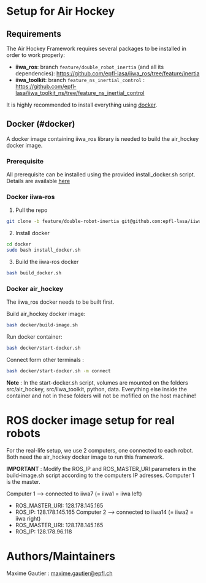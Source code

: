 # Setup for Air Hockey

## Requirements 

The Air Hockey Framework requires several packages to be installed in order to work properly:

* **iiwa_ros**: branch `feature/double_robot_inertia` (and all its dependencies): https://github.com/epfl-lasa/iiwa_ros/tree/feature/inertia
* **iiwa_toolkit**: branch `feature_ns_inertial_control` : https://github.com/epfl-lasa/iiwa_toolkit_ns/tree/feature_ns_inertial_control

It is highly recommended to install everything using [docker](#docker).

## Docker (#docker)

A docker image containing iiwa_ros library is needed to build the air_hockey docker image. 

### Prerequisite

All prerequisite can be installed using the provided install_docker.sh script. 
Details are available [here](https://github.com/epfl-lasa/iiwa_ros/tree/feature/dockerise/docker#prerequisite)

### Docker iiwa-ros
1. Pull the repo 
```bash
git clone -b feature/double-robot-inertia git@github.com:epfl-lasa/iiwa_ros.git
```
    
2. Install docker 
``` bash
cd docker
sudo bash install_docker.sh
```

3. Build the iiwa-ros docker
```bash
bash build_docker.sh
```

### Docker air_hockey
The iiwa_ros docker needs to be built first.

Build air_hockey docker image:
```bash
bash docker/build-image.sh
```

Run docker container:
``` bash 
bash docker/start-docker.sh 
```

Connect form other terminals :
``` bash 
bash docker/start-docker.sh -m connect
```

**Note** : In the start-docker.sh script, volumes are mounted on the folders src/air\_hockey, src/iiwa\_toolkit, python, data. Everything else inside the container and not in these folders will not be mofified on the host machine!

# ROS docker image setup for real robots 

For the real-life setup, we use 2 computers, one connected to each robot. Both need the air_hockey docker image to run this framework.

**IMPORTANT** : Modify the ROS_IP and ROS_MASTER_URI parameters in the build-image.sh script according to the computers IP adresses. Computer 1 is the master.

Computer 1 --> connected to iiwa7 (= iiwa1 = iiwa left)
* ROS_MASTER_URI: 128.178.145.165 
* ROS_IP: 128.178.145.165 
Computer 2 --> connected to iiwa14 (= iiwa2 = iiwa right)
* ROS_MASTER_URI: 128.178.145.165 
* ROS_IP: 128.178.96.118 


# Authors/Maintainers 

Maxime Gautier : maxime.gautier@epfl.ch
